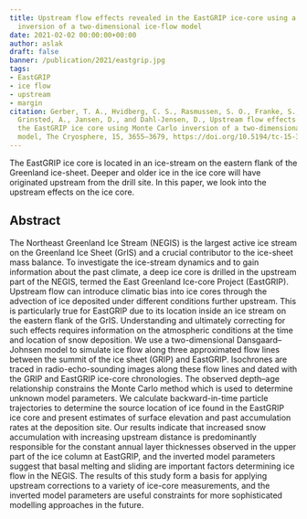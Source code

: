 ```yaml
---
title: Upstream flow effects revealed in the EastGRIP ice-core using a Monte Carlo
  inversion of a two-dimensional ice-flow model
date: 2021-02-02 00:00:00+00:00
author: aslak
draft: false
banner: /publication/2021/eastgrip.jpg
tags:
- EastGRIP
- ice flow
- upstream
- margin
citation: Gerber, T. A., Hvidberg, C. S., Rasmussen, S. O., Franke, S., Sinnl, G.,
  Grinsted, A., Jansen, D., and Dahl-Jensen, D., Upstream flow effects revealed in
  the EastGRIP ice core using Monte Carlo inversion of a two-dimensional ice-flow
  model, The Cryosphere, 15, 3655–3679, https://doi.org/10.5194/tc-15-3655-2021, 2021.
---
```


The EastGRIP ice core is located in an ice-stream on the eastern flank of the Greenland ice-sheet. Deeper and older ice in the ice core will have originated upstream from the drill site. In this paper, we look into the upstream effects on the ice core.   

<!--more-->

## Abstract
The Northeast Greenland Ice Stream (NEGIS) is the largest active ice stream on the Greenland Ice Sheet (GrIS) and a crucial contributor to the ice-sheet mass balance. To investigate the ice-stream dynamics and to gain information about the past climate, a deep ice core is drilled in the upstream part of the NEGIS, termed the East Greenland Ice-core Project (EastGRIP). Upstream flow can introduce climatic bias into ice cores through the advection of ice deposited under different conditions further upstream. This is particularly true for EastGRIP due to its location inside an ice stream on the eastern flank of the GrIS. Understanding and ultimately correcting for such effects requires information on the atmospheric conditions at the time and location of snow deposition. We use a two-dimensional Dansgaard–Johnsen model to simulate ice flow along three approximated flow lines between the summit of the ice sheet (GRIP) and EastGRIP. Isochrones are traced in radio-echo-sounding images along these flow lines and dated with the GRIP and EastGRIP ice-core chronologies. The observed depth–age relationship constrains the Monte Carlo method which is used to determine unknown model parameters. We calculate backward-in-time particle trajectories to determine the source location of ice found in the EastGRIP ice core and present estimates of surface elevation and past accumulation rates at the deposition site. Our results indicate that increased snow accumulation with increasing upstream distance is predominantly responsible for the constant annual layer thicknesses observed in the upper part of the ice column at EastGRIP, and the inverted model parameters suggest that basal melting and sliding are important factors determining ice flow in the NEGIS. The results of this study form a basis for applying upstream corrections to a variety of ice-core measurements, and the inverted model parameters are useful constraints for more sophisticated modelling approaches in the future.